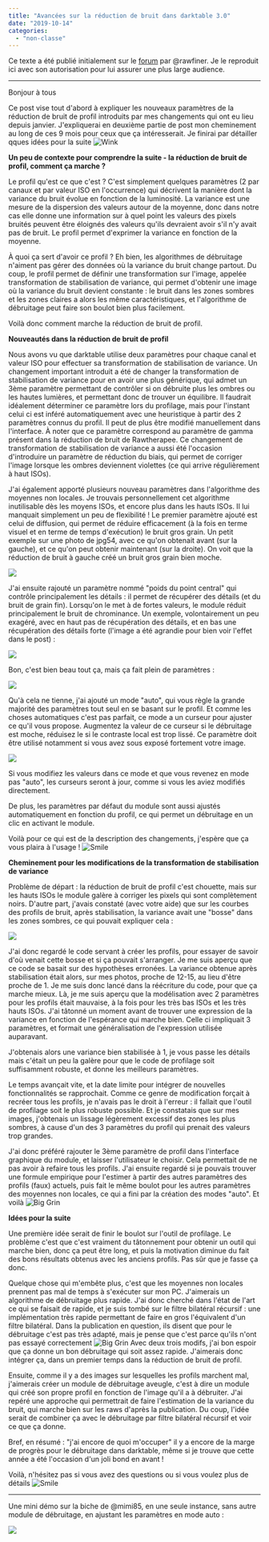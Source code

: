 ```yaml
---
title: "Avancées sur la réduction de bruit dans darktable 3.0"
date: "2019-10-14"
categories: 
  - "non-classe"
---
```


Ce texte a été publié initialement sur le [forum](https://forums.darktable.fr/showthread.php?tid=4017&pid=34962#pid34962) par @rawfiner. Je le reproduit ici avec son autorisation pour lui assurer une plus large audience.

* * *

Bonjour à tous

Ce post vise tout d'abord à expliquer les nouveaux paramètres de la réduction de bruit de profil introduits par mes changements qui ont eu lieu depuis janvier. J'expliquerai en deuxième partie de post mon cheminement au long de ces 9 mois pour ceux que ça intéresserait. Je finirai par détailler qques idées pour la suite ![Wink](images/wink.png "Wink")  

**Un peu de contexte pour comprendre la suite - la réduction de bruit de profil, comment ça marche ?**

Le profil qu'est ce que c'est ? C'est simplement quelques paramètres (2 par canaux et par valeur ISO en l'occurrence) qui décrivent la manière dont la variance du bruit évolue en fonction de la luminosité. La variance est une mesure de la dispersion des valeurs autour de la moyenne, donc dans notre cas elle donne une information sur à quel point les valeurs des pixels bruités peuvent être éloignés des valeurs qu'ils devraient avoir s'il n'y avait pas de bruit. Le profil permet d'exprimer la variance en fonction de la moyenne.

À quoi ça sert d'avoir ce profil ? Eh bien, les algorithmes de débruitage n'aiment pas gérer des données où la variance du bruit change partout. Du coup, le profil permet de définir une transformation sur l'image, appelée transformation de stabilisation de variance, qui permet d'obtenir une image où la variance du bruit devient constante : le bruit dans les zones sombres et les zones claires a alors les même caractéristiques, et l'algorithme de débruitage peut faire son boulot bien plus facilement.

Voilà donc comment marche la réduction de bruit de profil.

**Nouveautés dans la réduction de bruit de profil**

Nous avons vu que darktable utilise deux paramètres pour chaque canal et valeur ISO pour effectuer sa transformation de stabilisation de variance. Un changement important introduit a été de changer la transformation de stabilisation de variance pour en avoir une plus générique, qui admet un 3ème paramètre permettant de contrôler si on débruite plus les ombres ou les hautes lumières, et permettant donc de trouver un équilibre. Il faudrait idéalement déterminer ce paramètre lors du profilage, mais pour l'instant celui ci est inféré automatiquement avec une heuristique à partir des 2 paramètres connus du profil. Il peut de plus être modifié manuellement dans l'interface. À noter que ce paramètre correspond au paramètre de gamma présent dans la réduction de bruit de Rawtherapee. Ce changement de transformation de stabilisation de variance a aussi été l'occasion d'introduire un paramètre de réduction du biais, qui permet de corriger l'image lorsque les ombres deviennent violettes (ce qui arrive régulièrement à haut ISOs).

J'ai également apporté plusieurs nouveau paramètres dans l'algorithme des moyennes non locales. Je trouvais personnellement cet algorithme inutilisable dès les moyens ISOs, et encore plus dans les hauts ISOs. Il lui manquait simplement un peu de flexibilité ! Le premier paramètre ajouté est celui de diffusion, qui permet de réduire efficacement (à la fois en terme visuel et en terme de temps d'exécution) le bruit gros grain. Un petit exemple sur une photo de jpg54, avec ce qu'on obtenait avant (sur la gauche), et ce qu'on peut obtenir maintenant (sur la droite). On voit que la réduction de bruit à gauche créé un bruit gros grain bien moche.

![](images/nlmeans-scatter.jpg)

J'ai ensuite rajouté un paramètre nommé "poids du point central" qui contrôle principalement les détails : il permet de récupérer des détails (et du bruit de grain fin). Lorsqu'on le met à de fortes valeurs, le module réduit principalement le bruit de chrominance. Un exemple, volontairement un peu exagéré, avec en haut pas de récupération des détails, et en bas une récupération des détails forte (l'image a été agrandie pour bien voir l'effet dans le post) :

![](images/nlmeans-details.jpg)

Bon, c'est bien beau tout ça, mais ça fait plein de paramètres :

![](images/params.jpg)

Qu'à cela ne tienne, j'ai ajouté un mode "auto", qui vous règle la grande majorité des paramètres tout seul en se basant sur le profil. Et comme les choses automatiques c'est pas parfait, ce mode a un curseur pour ajuster ce qu'il vous propose. Augmentez la valeur de ce curseur si le débruitage est moche, réduisez le si le contraste local est trop lissé. Ce paramètre doit être utilisé notamment si vous avez sous exposé fortement votre image.

![](images/params-2.jpg)

Si vous modifiez les valeurs dans ce mode et que vous revenez en mode pas "auto", les curseurs seront à jour, comme si vous les aviez modifiés directement.

De plus, les paramètres par défaut du module sont aussi ajustés automatiquement en fonction du profil, ce qui permet un débruitage en un clic en activant le module.

Voilà pour ce qui est de la description des changements, j'espère que ça vous plaira à l'usage ! ![Smile](images/smile.png "Smile") 

**Cheminement pour les modifications de la transformation de stabilisation de variance**

Problème de départ : la réduction de bruit de profil c'est chouette, mais sur les hauts ISOs le module galère à corriger les pixels qui sont complètement noirs. D'autre part, j'avais constaté (avec votre aide) que sur les courbes des profils de bruit, après stabilisation, la variance avait une "bosse" dans les zones sombres, ce qui pouvait expliquer cela :

![](images/bosse.jpg)

J'ai donc regardé le code servant à créer les profils, pour essayer de savoir d'où venait cette bosse et si ça pouvait s'arranger. Je me suis aperçu que ce code se basait sur des hypothèses erronées. La variance obtenue après stabilisation était alors, sur mes photos, proche de 12-15, au lieu d'être proche de 1. Je me suis donc lancé dans la réécriture du code, pour que ça marche mieux. Là, je me suis aperçu que la modélisation avec 2 paramètres pour les profils était mauvaise, à la fois pour les très bas ISOs et les très hauts ISOs. J'ai tâtonné un moment avant de trouver une expression de la variance en fonction de l'espérance qui marche bien. Celle ci impliquait 3 paramètres, et formait une généralisation de l'expression utilisée auparavant.

J'obtenais alors une variance bien stabilisée à 1, je vous passe les détails mais c'était un peu la galère pour que le code de profilage soit suffisamment robuste, et donne les meilleurs paramètres.

Le temps avançait vite, et la date limite pour intégrer de nouvelles fonctionnalités se rapprochait. Comme ce genre de modification forçait à recréer tous les profils, je n'avais pas le droit à l'erreur : il fallait que l'outil de profilage soit le plus robuste possible. Et je constatais que sur mes images, j'obtenais un lissage légèrement excessif des zones les plus sombres, à cause d'un des 3 paramètres du profil qui prenait des valeurs trop grandes.

J'ai donc préféré rajouter le 3ème paramètre de profil dans l'interface graphique du module, et laisser l'utilisateur le choisir. Cela permettait de ne pas avoir à refaire tous les profils. J'ai ensuite regardé si je pouvais trouver une formule empirique pour l'estimer à partir des autres paramètres des profils (faux) actuels, puis fait le même boulot pour les autres paramètres des moyennes non locales, ce qui a fini par la création des modes "auto". Et voilà ![Big Grin](images/biggrin.png "Big Grin") 

**Idées pour la suite**

Une première idée serait de finir le boulot sur l'outil de profilage. Le problème c'est que c'est vraiment du tâtonnement pour obtenir un outil qui marche bien, donc ça peut être long, et puis la motivation diminue du fait des bons résultats obtenus avec les anciens profils. Pas sûr que je fasse ça donc.

Quelque chose qui m'embête plus, c'est que les moyennes non locales prennent pas mal de temps à s'exécuter sur mon PC. J'aimerais un algorithme de débruitage plus rapide. J'ai donc cherché dans l'état de l'art ce qui se faisait de rapide, et je suis tombé sur le filtre bilatéral récursif : une implémentation très rapide permettant de faire en gros l'équivalent d'un filtre bilatéral. Dans la publication en question, ils disent que pour le débruitage c'est pas très adapté, mais je pense que c'est parce qu'ils n'ont pas essayé correctement ![Big Grin](images/biggrin.png "Big Grin")  Avec deux trois modifs, j'ai bon espoir que ça donne un bon débruitage qui soit assez rapide. J'aimerais donc intégrer ça, dans un premier temps dans la réduction de bruit de profil.

Ensuite, comme il y a des images sur lesquelles les profils marchent mal, j'aimerais créer un module de débruitage aveugle, c'est à dire un module qui créé son propre profil en fonction de l'image qu'il a à débruiter. J'ai repéré une approche qui permettrait de faire l'estimation de la variance du bruit, qui marche bien sur les raws d'après la publication. Du coup, l'idée serait de combiner ça avec le débruitage par filtre bilatéral récursif et voir ce que ça donne.

Bref, en résumé : "j'ai encore de quoi m'occuper" il y a encore de la marge de progrès pour le débruitage dans darktable, même si je trouve que cette année a été l'occasion d'un joli bond en avant !

Voilà, n'hésitez pas si vous avez des questions ou si vous voulez plus de détails ![Smile](images/smile.png "Smile") 

***

Une mini démo sur la biche de @mimi85, en une seule instance, sans autre module de débruitage, en ajustant les paramètres en mode auto :

![](images/NK-34846-29.jpg)
